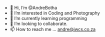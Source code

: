 - 👋 Hi, I’m @AndreBotha
- 👀 I’m interested in Coding and Photography
- 🌱 I’m currently learning programming
- 💞️ I’m looking to collaborate.
- 📫 How to reach me ... andre@iwcs.co.za

<!---
AndreBotha47/AndreBotha47 is a ✨ special ✨ repository because its `README.md` (this file) appears on your GitHub profile.
You can click the Preview link to take a look at your changes.
--->
